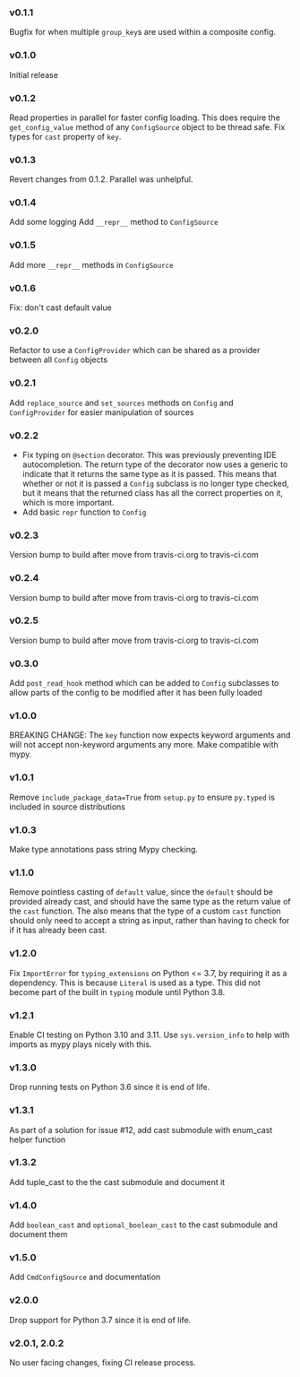 ### v0.1.1
Bugfix for when multiple `group_key`s are used within a composite config.

### v0.1.0
Initial release

### v0.1.2
Read properties in parallel for faster config loading. This does require the `get_config_value` method of any `ConfigSource` object to be thread safe.
Fix types for `cast` property of `key`.

### v0.1.3
Revert changes from 0.1.2. Parallel was unhelpful.

### v0.1.4
Add some logging
Add `__repr__` method to `ConfigSource`

### v0.1.5
Add more `__repr__` methods in `ConfigSource`

### v0.1.6
Fix: don't cast default value

### v0.2.0
Refactor to use a `ConfigProvider` which can be shared as a provider between all `Config` objects

### v0.2.1
Add `replace_source` and `set_sources` methods on `Config` and `ConfigProvider` for easier manipulation of sources

### v0.2.2
* Fix typing on `@section` decorator. This was previously preventing IDE autocompletion. The return type of the decorator now uses a generic to indicate that it returns the same type as it is passed. This means that whether or not it is passed a `Config` subclass is no longer type checked, but it means that the returned class has all the correct properties on it, which is more important. 
* Add basic `repr` function to `Config`

### v0.2.3
Version bump to build after move from travis-ci.org to travis-ci.com

### v0.2.4
Version bump to build after move from travis-ci.org to travis-ci.com

### v0.2.5
Version bump to build after move from travis-ci.org to travis-ci.com

### v0.3.0
Add `post_read_hook` method which can be added to `Config` subclasses to allow parts of the config to be modified after it has been fully loaded

### v1.0.0
BREAKING CHANGE: The `key` function now expects keyword arguments and will not accept non-keyword arguments any more.
Make compatible with mypy. 

### v1.0.1
Remove `include_package_data=True` from `setup.py` to ensure `py.typed` is included in source distributions

### v1.0.3
Make type annotations pass string Mypy checking.

### v1.1.0
Remove pointless casting of `default` value, since the `default` should be provided already cast, and should have the same type as the return value of the `cast` function. The also means that the type of a custom `cast` function should only need to accept a string as input, rather than having to check for if it has already been cast.

### v1.2.0
Fix `ImportError` for `typing_extensions` on Python <= 3.7, by requiring it as a dependency. This is because `Literal` is used as a type. This did not become part of the built in `typing` module until Python 3.8.

### v1.2.1
Enable CI testing on Python 3.10 and 3.11. Use `sys.version_info` to help with imports as mypy plays nicely with this. 

### v1.3.0
Drop running tests on Python 3.6 since it is end of life.

### v1.3.1
As part of a solution for issue #12, add cast submodule with enum_cast helper function

### v1.3.2
Add tuple_cast to the the cast submodule and document it

### v1.4.0
Add `boolean_cast` and `optional_boolean_cast` to the cast submodule and document them

### v1.5.0
Add `CmdConfigSource` and documentation

### v2.0.0
Drop support for Python 3.7 since it is end of life.

### v2.0.1, 2.0.2
No user facing changes, fixing CI release process.
